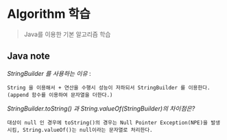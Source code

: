 # Algorithm 학습
> Java를 이용한 기본 알고리즘 학습

## Java note

*StringBuilder 를 사용하는 이유* :

    String 을 이용해서 + 연산을 수행시 성능이 저하되서 StringBuilder 를 이용한다.
    (append 함수를 이용하여 문자열을 더한다.)

*StringBuilder.toString() 과 String.valueOf(StringBuilder)의 차이점은?*

    대상이 null 인 경우에 toString()의 경우는 Null Pointer Exception(NPE)을 발생시킴, String.valueOf()는 null이라는 문자열로 처리한다.
